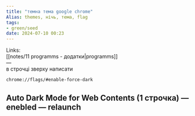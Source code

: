 ```yaml
---
title: "темна тема google chrome"
Alias: themes, нічь, тема, flag
tags:
- green/seed
date: 2024-07-10 00:23
---
```

Links:  
[[notes/11 programms - додатки|programms]]  
—  
в строчці зверху написати 

```
chrome://flags/#enable-force-dark
```

## Auto Dark Mode for Web Contents (1 строчка) — enebled — relaunch